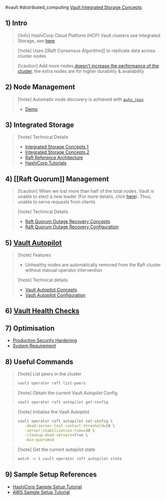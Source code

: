 #vault #distributed_computing 
[Vault Integrated Storage Concepts](https://developer.hashicorp.com/vault/docs/concepts/integrated-storage)

## 1) Intro
>[!info] HashiCorp Cloud Platform (HCP) Vault clusters use Integrated Storage, see [here](https://developer.hashicorp.com/vault/docs/configuration/storage#integrated-storage-vs-external-storage)

>[!note] Uses [[Raft Consensus Algorithm]] to replicate data across cluster nodes

>[!caution] Add more nodes[ doesn't increase the performance of the cluster](https://developer.hashicorp.com/vault/tutorials/day-one-raft/raft-reference-architecture#scaling-considerations), the extra nodes are for higher durability & availability


## 2) Node Management
>[!note] Automatic node discovery is achieved with [``auto_join``](https://developer.hashicorp.com/vault/docs/configuration/storage/raft#auto_join)
>- [Demo](https://nlbsg.udemy.com/course/integrating-hashicorp-vault-with-aws/learn/lecture/23687750#overview)



## 3) Integrated Storage
>[!note] Technical Details
>- [Integrated Storage Concepts 1](https://developer.hashicorp.com/vault/docs/concepts/integrated-storage#integrated-storage)
>- [Integrated Storage Concepts 2](https://developer.hashicorp.com/vault/docs/internals/integrated-storage)
>- [Raft Reference Architecture](https://developer.hashicorp.com/vault/tutorials/day-one-raft/raft-reference-architecture)
>- [HashiCorp Tutorials](https://developer.hashicorp.com/vault/tutorials/raft)


## 4) [[Raft Quorum]] Management
>[!caution] When we lost more than half of the total nodes. Vault is unable to elect a new leader (For more details, click [here](https://developer.hashicorp.com/vault/docs/internals/integrated-storage#quorum)). Thus, unable to serve requests from clients

>[!note] Technical Details
>- [Raft Quorum Outage Recovery Concepts](https://developer.hashicorp.com/vault/docs/concepts/integrated-storage#outage-recovery)
>- [Raft Quorum Outage Recovery Configuration](https://developer.hashicorp.com/vault/tutorials/raft/raft-lost-quorum)


## 5) [Vault Autopilot](https://developer.hashicorp.com/vault/docs/internals/integrated-storage#autopilot)
>[!note] Features
>- Unhealthy nodes are automatically removed from the Raft cluster without manual operator intervention

>[!note] Technical details
>- [Vault Autopilot Concepts](https://developer.hashicorp.com/vault/docs/concepts/integrated-storage/autopilot)
>- [Vault Autopilot Configuration](https://developer.hashicorp.com/vault/tutorials/raft/raft-autopilot#autopilot-configuration)


## 6) [Vault Health Checks](https://developer.hashicorp.com/vault/api-docs/system/health)


## 7) Optimisation
- [Production Security Hardening](https://developer.hashicorp.com/vault/tutorials/day-one-raft/production-hardening)
- [System Requirement](https://developer.hashicorp.com/vault/tutorials/day-one-raft/raft-reference-architecture#system-requirements)


## 8) Useful Commands
>[!note] List peers in the cluster
>```bash
>vault operator raft list-peers
>```

>[!note] Obtain the current Vault Autopilot Config
>```bash
>vault operator raft autopilot get-config
>```

>[!note] Initialise the Vault Autopilot
>```bash
>vault operator raft autopilot set-config \
>    -dead-server-last-contact-threshold=10 \
>    -server-stabilization-time=30 \
>    -cleanup-dead-servers=true \
>    -min-quorum=3
>```

>[!note] Get the current autopilot state
>```bash
>watch -n 1 vault operator raft autopilot state
>```

## 9) Sample Setup References
- [HashiCorp Sample Setup Tutorial](https://developer.hashicorp.com/vault/tutorials/raft/raft-storage-aws)
- [AWS Sample Setup Tutorial](https://aws.amazon.com/solutions/partners/vault/)